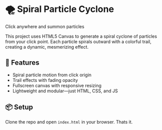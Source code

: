 # 🌪️ Spiral Particle Cyclone

Click anywhere and summon particles

This project uses HTML5 Canvas to generate a spiral cyclone of particles from your click point. Each particle spirals outward with a colorful trail, creating a dynamic, mesmerizing effect.

## 🚀 Features

- Spiral particle motion from click origin
- Trail effects with fading opacity
- Fullscreen canvas with responsive resizing
- Lightweight and modular—just HTML, CSS, and JS

## 📦 Setup

Clone the repo and open `index.html` in your browser. Thats it.
